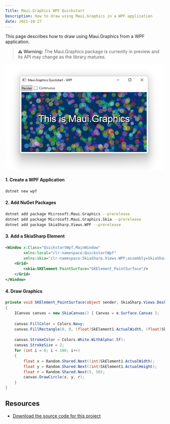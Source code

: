 ```yaml
---
Title: Maui.Graphics WPF Quickstart
Description: How to draw using Maui.Graphics in a WPF application
date: 2021-10-27
---
```


This page describes how to draw using Maui.Graphics from a WPF application.

> **⚠️ Warning:** The Maui.Graphics package is currently in preview and its API may change as the library matures.

<div class='text-center img-border'>

![](maui-graphics-quickstart-wpf.png)

</div>

#### 1. Create a WPF Application

```sh
dotnet new wpf
```

#### 2. Add NuGet Packages

```sh
dotnet add package Microsoft.Maui.Graphics --prerelease
dotnet add package Microsoft.Maui.Graphics.Skia --prerelease
dotnet add package SkiaSharp.Views.WPF --prerelease
```

#### 3. Add a SkiaSharp Element

```xml
<Window x:Class="QuickstartWpf.MainWindow"
        xmlns:local="clr-namespace:QuickstartWpf"
        xmlns:skia="clr-namespace:SkiaSharp.Views.WPF;assembly=SkiaSharp.Views.WPF">
    <Grid>
        <skia:SKElement PaintSurface="SKElement_PaintSurface"/>
    </Grid>
</Window>
```

#### 4. Draw Graphics

```cs
private void SKElement_PaintSurface(object sender, SkiaSharp.Views.Desktop.SKPaintSurfaceEventArgs e)
{
    ICanvas canvas = new SkiaCanvas() { Canvas = e.Surface.Canvas };

    canvas.FillColor = Colors.Navy;
    canvas.FillRectangle(0, 0, (float)SkElement1.ActualWidth, (float)SkElement1.ActualHeight);

    canvas.StrokeColor = Colors.White.WithAlpha(.5f);
    canvas.StrokeSize = 2;
    for (int i = 0; i < 100; i++)
    {
        float x = Random.Shared.Next((int)SkElement1.ActualWidth);
        float y = Random.Shared.Next((int)SkElement1.ActualHeight);
        float r = Random.Shared.Next(5, 50);
        canvas.DrawCircle(x, y, r);
    }
}
```

## Resources

* [Download the source code for this project](https://github.com/swharden/Csharp-Data-Visualization/tree/main/projects/maui-graphics)
